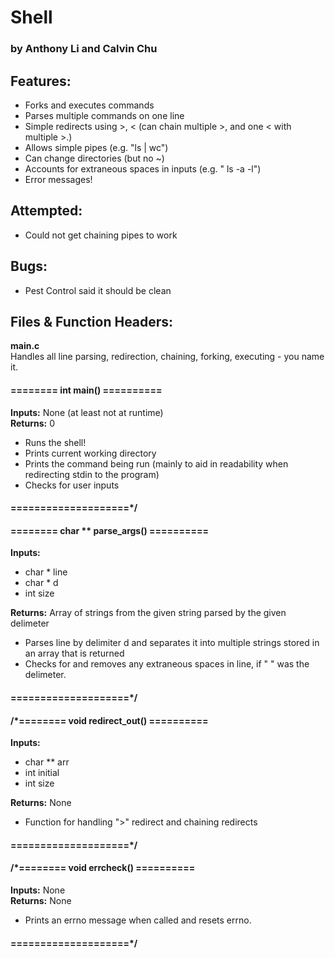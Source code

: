 # Shell
### by Anthony Li and Calvin Chu

## Features:
  - Forks and executes commands
  - Parses multiple commands on one line
  - Simple redirects using >, < (can chain multiple >, and one < with multiple >.)
  - Allows simple pipes (e.g. "ls | wc")
  - Can change directories (but no ~)
  - Accounts for extraneous spaces in inputs (e.g. " ls      -a  -l")
  - Error messages!

## Attempted:
  - Could not get chaining pipes to work

## Bugs:
  - Pest Control said it should be clean

## Files & Function Headers:
<b>main.c</b> <br>
Handles all line parsing, redirection, chaining, forking, executing - you name it.  

#### ======== int main() ==========
<b>Inputs:</b> None (at least not at runtime) <br>
<b>Returns:</b> 0

  - Runs the shell!
  - Prints current working directory
  - Prints the command being run (mainly to aid in readability when redirecting stdin to the program)
  - Checks for user inputs

####	====================*/
#### ======== char ** parse_args() ==========
<b>Inputs:</b>
  - char * line
  - char * d
  - int size <br>

<b>Returns:</b> Array of strings from the given string parsed by the given delimeter

  - Parses line by delimiter d and separates it into multiple strings stored in an array that is returned
  - Checks for and removes any extraneous spaces in line, if " " was the delimeter.

####	====================*/

####	/*======== void redirect_out() ==========
<b>Inputs: </b>
  - char ** arr
  - int initial
  - int size <br>

<b>Returns:</b> None

  - Function for handling ">" redirect and chaining redirects

####	====================*/

####	/*======== void errcheck() ==========
  <b>Inputs:</b> None <br>
	<b>Returns:</b> None
- Prints an errno message when called and resets errno.

####	====================*/
